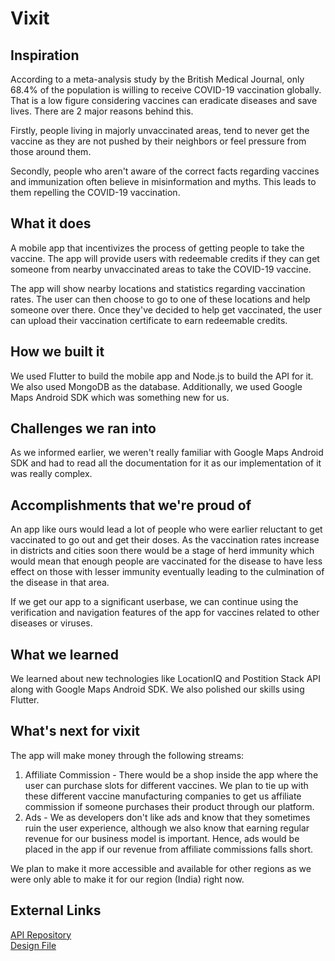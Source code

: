 # Vixit

## Inspiration
According to a meta-analysis study by the British Medical Journal, only 68.4% of the population is willing to receive COVID-19 vaccination globally. That is a low figure considering vaccines can eradicate diseases and save lives. There are 2 major reasons behind this.

Firstly, people living in majorly unvaccinated areas, tend to never get the vaccine as they are not pushed by their neighbors or feel pressure from those around them. 

Secondly, people who aren't aware of the correct facts regarding vaccines and immunization often believe in misinformation and myths. This leads to them repelling the COVID-19 vaccination.
## What it does
A mobile app that incentivizes the process of getting people to take the vaccine. The app will provide users with redeemable credits if they can get someone from nearby unvaccinated areas to take the COVID-19 vaccine. 

The app will show nearby locations and statistics regarding vaccination rates. The user can then choose to go to one of these locations and help someone over there. Once they've decided to help get vaccinated, the user can upload their vaccination certificate to earn redeemable credits.
## How we built it
We used Flutter to build the mobile app and Node.js to build the API for it. We also used MongoDB as the database. Additionally, we used Google Maps Android SDK which was something new for us.
## Challenges we ran into
As we informed earlier, we weren't really familiar with Google Maps Android SDK and had to read all the documentation for it as our implementation of it was really complex.
## Accomplishments that we're proud of
An app like ours would lead a lot of people who were earlier reluctant to get vaccinated to go out and get their doses. As the vaccination rates increase in districts and cities soon there would be a stage of herd immunity which would mean that enough people are vaccinated for the disease to have less effect on those with lesser immunity eventually leading to the culmination of the disease in that area. 

If we get our app to a significant userbase, we can continue using the verification and navigation features of the app for vaccines related to other diseases or viruses.
## What we learned
We learned about new technologies like LocationIQ and Postition Stack API along with Google Maps Android SDK. We also polished our skills using Flutter.
## What's next for vixit
The app will make money through the following streams: 

1. Affiliate Commission - There would be a shop inside the app where the user can purchase slots for different vaccines. We plan to tie up with these different vaccine manufacturing companies to get us affiliate commission if someone purchases their product through our platform.
2. Ads - We as developers don't like ads and know that they sometimes ruin the user experience, although we also know that earning regular revenue for our business model is important. Hence, ads would be placed in the app if our revenue from affiliate commissions falls short.

We plan to make it more accessible and available for other regions as we were only able to make it for our region (India) right now.

## External Links
[API Repository](https://github.com/cotnw/vixit-api)<br>
[Design File](https://www.figma.com/file/5nbVj1n141uWtUjEN4RoCG)


